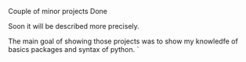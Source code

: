 Couple of minor projects Done  

Soon it will be described more precisely.

The main goal of showing those projects was to show my knowledfe of basics packages and syntax of python.
`
